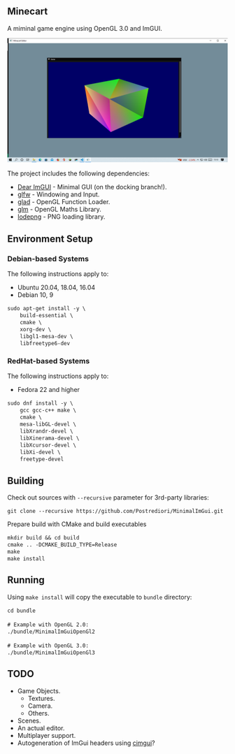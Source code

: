 ## Minecart

A miminal game engine using OpenGL 3.0 and ImGUI.

![Example Screenshot](images/2022-12-13.png)

The project includes the following dependencies:

* [Dear ImGUI](https://github.com/ocornut/imgui) - Minimal GUI (on the docking branch!).
* [glfw](https://github.com/glfw/glfw) - Windowing and Input.
* [glad](https://github.com/Dav1dde/glad) - OpenGL Function Loader.
* [glm](https://github.com/g-truc/glm) - OpenGL Maths Library.
* [lodepng](https://github.com/lvandeve/lodepng) - PNG loading library.

## Environment Setup

### Debian-based Systems

The following instructions apply to:

* Ubuntu 20.04, 18.04, 16.04
* Debian 10, 9

```
sudo apt-get install -y \
    build-essential \
    cmake \
    xorg-dev \
    libgl1-mesa-dev \
    libfreetype6-dev
```

### RedHat-based Systems

The following instructions apply to:

* Fedora 22 and higher

```
sudo dnf install -y \
    gcc gcc-c++ make \
    cmake \
    mesa-libGL-devel \
    libXrandr-devel \
    libXinerama-devel \
    libXcursor-devel \
    libXi-devel \
    freetype-devel
```

## Building

Check out sources with `--recursive` parameter for 3rd-party libraries:

```
git clone --recursive https://github.com/Postrediori/MinimalImGui.git
```

Prepare build with CMake and build executables

```
mkdir build && cd build
cmake .. -DCMAKE_BUILD_TYPE=Release
make
make install
```

## Running

Using `make install` will copy the executable to `bundle` directory:

```
cd bundle

# Example with OpenGL 2.0:
./bundle/MinimalImGuiOpenGl2

# Example with OpenGL 3.0:
./bundle/MinimalImGuiOpenGl3
```

## TODO
* Game Objects.
  * Textures.
  * Camera.
  * Others.
* Scenes.
* An actual editor.
* Multiplayer support.
* Autogeneration of ImGui headers using [cimgui](https://github.com/cimgui/cimgui)?
